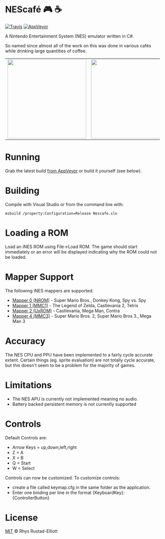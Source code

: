 # NEScafé :video_game: :coffee:
[![Travis](https://img.shields.io/travis/GunshipPenguin/nescafe/master.svg)](https://travis-ci.org/GunshipPenguin/nescafe/)
[![AppVeyor](https://ci.appveyor.com/api/projects/status/wlachyvx7o80tr94/branch/master?svg=true)](https://ci.appveyor.com/project/GunshipPenguin/nescafe)

A Nintendo Entertainment System (NES) emulator written in C#.

So named since almost all of the work on this was done in various cafés while 
drinking large quantities of coffee.

<table align="center">
    <tr>
        <td>
            <img src="https://i.imgur.com/xrJ6Yir.gif" width="256px">
        </td>
        <td>
            <img src="https://i.imgur.com/Wjd4onH.gif" width="256px">
        </td>
        <td>
            <img src="https://i.imgur.com/rYfov9J.gif" width="256px">
        </td>
    </tr>
</table>

# Running

Grab the latest build [from AppVeyor](https://ci.appveyor.com/project/GunshipPenguin/nescafe/build/artifacts) or build it yourself (see below).

# Building

Compile with Visual Studio or from the command line with:

`msbuild /property:Configuration=Release Nescafe.sln`

# Loading a ROM

Load an iNES ROM using File->Load ROM. The game should start immediately
or an error will be displayed indicating why the ROM could not be loaded.

# Mapper Support

The following iNES mappers are supported:

- [Mapper 0 (NROM)](https://wiki.nesdev.com/w/index.php/NROM) - Super Mario Bros., Donkey Kong, Spy vs. Spy
- [Mapper 1 (MMC1)](https://wiki.nesdev.com/w/index.php/MMC1) - The Legend of Zelda, Castlevania 2, Tetris
- [Mapper 2 (UxROM)](https://wiki.nesdev.com/w/index.php/UxROM) - Castlevania, Mega Man, Contra
- [Mapper 4 (MMC3)](https://wiki.nesdev.com/w/index.php/MMC3) - Super Mario Bros. 2, Super Mario Bros 3., Mega Man 3

# Accuracy

The NES CPU and PPU have been implemented to a fairly cycle accurate extent. Certain things (eg. sprite evaluation) are not totally cycle accurate, but this doesn't seem to be a problem for the majority of games.

# Limitations

- The NES APU is currently not implemented meaning no audio.
- Battery backed persistent memory is not currently supported

# Controls

Default Controls are:

- Arrow Keys = up,down,left,right
- Z = A
- X = B
- Q = Start
- W = Select

Controls can now be customized. 
To customize controls:

- create a file called keymap.cfg in the same folder as the application. 
- Enter one binding per line in the format {KeyboardKey}:{ControllerButton}


# License

[MIT](https://github.com/GunshipPenguin/nescafe/blob/master/LICENSE) © Rhys Rustad-Elliott
